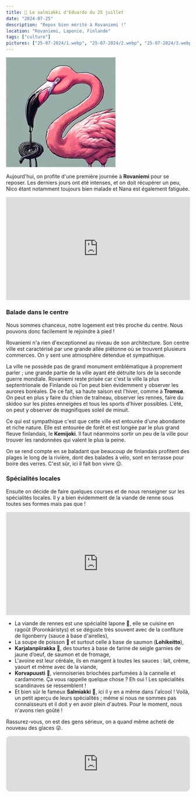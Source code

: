 ```yaml
---
title: 🍬 Le salmiakki d'Eduardo du 25 juillet
date: "2024-07-25"
description: "Repos bien mérité à Rovaniemi !"
location: "Rovaniemi, Laponie, Finlande"
tags: ["culture"]
pictures: ["25-07-2024/1.webp", "25-07-2024/2.webp", "25-07-2024/3.webp", "25-07-2024/4.webp", "25-07-2024/5.webp"]
---
```


![Salmiakki d'Eduardo](../salmiakki_eduardo.png)

Aujourd'hui, on profite d'une première journée à **Rovaniemi** pour se reposer. Les derniers jours ont été intenses, et on doit récupérer un peu, Nico étant notamment toujours bien malade et Nana est également fatiguée.

<div style="width: 100%; height: 0; position: relative; padding-bottom: 56%;"><iframe src="https://giphy.com/embed/d5mI2F3MxCTJu" style="top: 0; left: 0; width: 100%; height: 100%; position: absolute; border: 0;" allowfullscreen scrolling="no" allow="encrypted-media;" class="giphy-embed"></iframe></div> 

### Balade dans le centre
Nous sommes chanceux, notre logement est très proche du centre. Nous pouvons donc facilement le rejoindre à pied !

Rovaniemi n'a rien d'exceptionnel au niveau de son architecture. Son centre ville est caractérisé par une grande allée piétonne où se trouvent plusieurs commerces. On y sent une atmosphère détendue et sympathique.
 
La ville ne possède pas de grand monument emblématique à proprement parler ; une grande partie de la ville ayant été détruite lors de la seconde guerre mondiale. Rovaniemi reste prisée car c'est la ville la plus septentrionale de Finlande où l'on peut bien évidemment y observer les aurores boréales. De ce fait, sa haute saison est l'hiver, comme à **Tromsø**. On peut en plus y faire du chien de traîneau, observer les rennes, faire du skidoo sur les pistes enneigées et tous les sports d'hiver possibles. L'été, on peut y observer de magnifiques soleil de minuit.

Ce qui est sympathique c'est que cette ville est entourée d'une abondante et riche nature. Elle est entourée de forêt et est longée par le plus grand fleuve finlandais, le **Kemijoki**. Il faut néanmoins sortir un peu de la ville pour trouver les randonnées qui valent le plus la peine.

On se rend compte en se baladant que beaucoup de finlandais profitent des plages le long de la rivière, dont des balades à vélo, sont en terrasse pour boire des verres. C'est sûr, ici il fait bon vivre 😉.

### Spécialités locales
Ensuite on décide de faire quelques courses et de nous renseigner sur les spécialités locales. Il y a bien évidemment de la viande de renne sous toutes ses formes mais pas que !

<div style="width: 100%; height: 0; position: relative; padding-bottom: 56%;"><iframe src="https://giphy.com/embed/kEpZbotb67Vq3XACHn" style="top: 0; left: 0; width: 100%; height: 100%; position: absolute; border: 0;" allowfullscreen scrolling="no" allow="encrypted-media;" class="giphy-embed"></iframe></div> 

- La viande de rennes est une spécialité lapone 🥩, elle se cuisine en ragoût (Poronkäristys) et se déguste très souvent avec de la confiture de ligonberry (sauce à base d'airelles),
- La soupe de poisson 🍲 et surtout celle à base de saumon (**Lohikeitto**), 
- **Karjalanpiirakka** 🥧, des tourtes à base de farine de seigle garnies de jaune d’oeuf, de saumon et de fromage, 
- L'avoine est leur céréale, ils en mangent à toutes les sauces : lait, crème, yaourt et même avec de la viande, 
-  **Korvapuusti** 🥮, viennoiseries briochées parfumées à la cannelle et cardamome. Ça vous rappelle quelque chose ? Eh oui ! Les spécialités scandinaves se ressemblent ! 
- Et bien sûr le fameux **Salmiakki** 🍬, ici il y en a même dans l'alcool ! 
Voilà, un petit aperçu de leurs spécialités ; même si nous ne sommes pas connaisseurs et il doit y en avoir plein d'autres. Pour le moment, nous n'avons rien goûté ! 

Rassurez-vous, on est des gens sérieux, on a quand même acheté de nouveau des glaces 😜.

<iframe style="border-radius:12px" src="https://open.spotify.com/embed/track/6naxalmIoLFWR0siv8dnQQ?utm_source=generator" width="100%" height="152" frameBorder="0" allow="autoplay; clipboard-write; encrypted-media; picture-in-picture" loading="lazy"></iframe>